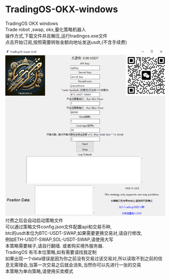# TradingOS-OKX-windows
TradingOS OKX windows <br>
Trade robot ,swap, okx,量化策略机器人<br>
操作方式,下载文件并且解压,运行tradingos.exe文件 <br>
点击开始订阅,按照需要转账金额向地址发送usdt,(不含手续费) <br>

![My Image](https://github.com/nursie999/TradingOS-OKX-windows/blob/main/3.png "trading_os.exe") <br>
付费之后会自动启动策略文件 <br>
可以通过策略文件config.json文件配置api和交易币种, <br>
btc的usdt本位为BTC-USDT-SWAP,如果需要更换交易对,请自行修改, <br>
例如ETH-USDT-SWAP,SOL-USDT-SWAP,请使用大写 <br>
本策略需要梯子,请自行翻墙. 或者购买境外服务器.<br>
TradingOS 有币本位策略,如有需要请找我定制 <br>
如果出现一个data错误是因为你之前没有交易过该交易对,所以读取不到之前的信息无需理会,当第一次交易之后就会消失,当然你可以先进行一张的交易 <br>
本策略为单向策略,请使用买卖模式 <br>
 
